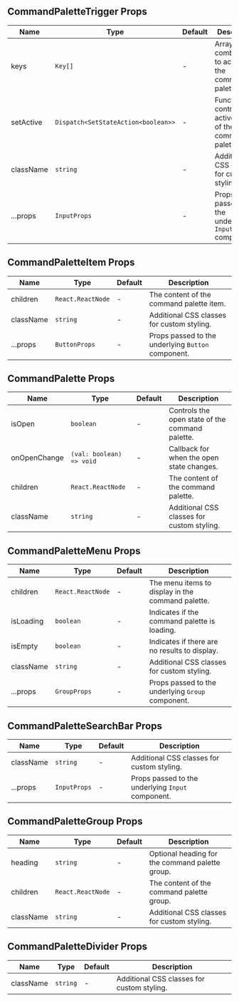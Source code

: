 ## CommandPaletteTrigger Props

| Name      | Type                                | Default | Description                                                  |
| --------- | ----------------------------------- | ------- | ------------------------------------------------------------ |
| keys      | `Key[]`                             | -       | Array of key combinations to activate the command palette.   |
| setActive | `Dispatch<SetStateAction<boolean>>` | -       | Function to control the active state of the command palette. |
| className | `string`                            | -       | Additional CSS classes for custom styling.                   |
| ...props  | `InputProps`                        | -       | Props passed to the underlying `Input` component.            |

## CommandPaletteItem Props

| Name      | Type              | Default | Description                                        |
| --------- | ----------------- | ------- | -------------------------------------------------- |
| children  | `React.ReactNode` | -       | The content of the command palette item.           |
| className | `string`          | -       | Additional CSS classes for custom styling.         |
| ...props  | `ButtonProps`     | -       | Props passed to the underlying `Button` component. |

## CommandPalette Props

| Name         | Type                     | Default | Description                                     |
| ------------ | ------------------------ | ------- | ----------------------------------------------- |
| isOpen       | `boolean`                | -       | Controls the open state of the command palette. |
| onOpenChange | `(val: boolean) => void` | -       | Callback for when the open state changes.       |
| children     | `React.ReactNode`        | -       | The content of the command palette.             |
| className    | `string`                 | -       | Additional CSS classes for custom styling.      |

## CommandPaletteMenu Props

| Name      | Type              | Default | Description                                       |
| --------- | ----------------- | ------- | ------------------------------------------------- |
| children  | `React.ReactNode` | -       | The menu items to display in the command palette. |
| isLoading | `boolean`         | -       | Indicates if the command palette is loading.      |
| isEmpty   | `boolean`         | -       | Indicates if there are no results to display.     |
| className | `string`          | -       | Additional CSS classes for custom styling.        |
| ...props  | `GroupProps`      | -       | Props passed to the underlying `Group` component. |

## CommandPaletteSearchBar Props

| Name      | Type         | Default | Description                                       |
| --------- | ------------ | ------- | ------------------------------------------------- |
| className | `string`     | -       | Additional CSS classes for custom styling.        |
| ...props  | `InputProps` | -       | Props passed to the underlying `Input` component. |

## CommandPaletteGroup Props

| Name      | Type              | Default | Description                                     |
| --------- | ----------------- | ------- | ----------------------------------------------- |
| heading   | `string`          | -       | Optional heading for the command palette group. |
| children  | `React.ReactNode` | -       | The content of the command palette group.       |
| className | `string`          | -       | Additional CSS classes for custom styling.      |

## CommandPaletteDivider Props

| Name      | Type     | Default | Description                                |
| --------- | -------- | ------- | ------------------------------------------ |
| className | `string` | -       | Additional CSS classes for custom styling. |

